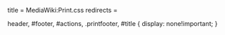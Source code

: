 title = MediaWiki:Print.css
redirects =
>>>>

header, #footer, #actions, .printfooter, #title {
  display: none!important;
}